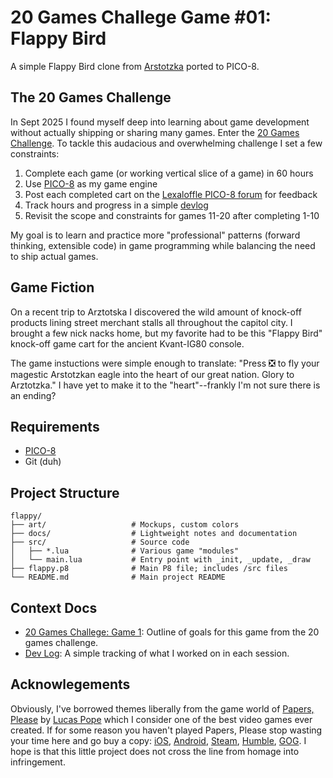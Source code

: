 # 20 Games Challege Game #01: Flappy Bird

A simple Flappy Bird clone from [Arstotzka](https://papersplea.se) ported to PICO-8. 

## The 20 Games Challenge

In Sept 2025 I found myself deep into learning about game development without actually shipping or sharing many games. Enter the [20 Games Challenge](https://20_games_challenge.gitlab.io). To tackle this audacious and overwhelming challenge I set a few constraints:

1. Complete each game (or working vertical slice of a game) in 60 hours
2. Use [PICO-8](https://www.lexaloffle.com/dl/docs/pico-8_manual.html) as my game engine
3. Post each completed cart on the [Lexaloffle PICO-8 forum](https://www.lexaloffle.com/bbs/?cat=7) for feedback
4. Track hours and progress in a simple [devlog](/docs/devlog.md)
5. Revisit the scope and constraints for games 11-20 after completing 1-10

My goal is to learn and practice more "professional" patterns (forward thinking, extensible code) in game programming while balancing the need to ship actual games.


## Game Fiction

On a recent trip to Arztotska I discovered the wild amount of knock-off products lining street merchant stalls all throughout the capitol city. I brought a few nick nacks home, but my favorite had to be this "Flappy Bird" knock-off game cart for the ancient Kvant-IG80 console. 

The game instuctions were simple enough to translate: "Press ❎ to fly your magestic Arstotzkan eagle into the heart of our great nation. Glory to Arztotzka." I have yet to make it to the "heart"--frankly I'm not sure there is an ending?


## Requirements

- [PICO-8](https://www.lexaloffle.com/pico-8.php)
- Git (duh)

## Project Structure

```plaintext
flappy/
├── art/                   # Mockups, custom colors
├── docs/                  # Lightweight notes and documentation
├── src/                   # Source code
│   ├── *.lua              # Various game "modules"
│   └── main.lua           # Entry point with _init, _update, _draw
├── flappy.p8              # Main P8 file; includes /src files
└── README.md              # Main project README
```

## Context Docs

- [20 Games Challege: Game 1](/docs/20-games-challenge.md): Outline of goals for this game from the 20 games challenge.
- [Dev Log](/docs/devlog.md): A simple tracking of what I worked on in each session.

## Acknowlegements

Obviously, I've borrowed themes liberally from the game world of [Papers, Please](https://papersplea.se) by [Lucas Pope](https://www.dukope.com) which I consider one of the best video games ever created. If for some reason you haven't played Papers, Please stop wasting your time here and go buy a copy: [iOS](https://apps.apple.com/us/app/papers-please/id935216956?ls=1), [Android](https://play.google.com/store/apps/details?id=com.llc3909.papersplease), [Steam](http://store.steampowered.com/app/239030), [Humble](https://www.humblebundle.com/store/p/papersplease_storefront), [GOG](http://www.gog.com/gamecard/papers_please). I hope is that this little project does not cross the line from homage into infringement.